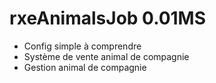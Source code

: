 # rxeAnimalsJob 0.01MS

- Config simple à comprendre
- Système de vente animal de compagnie
- Gestion animal de compagnie
